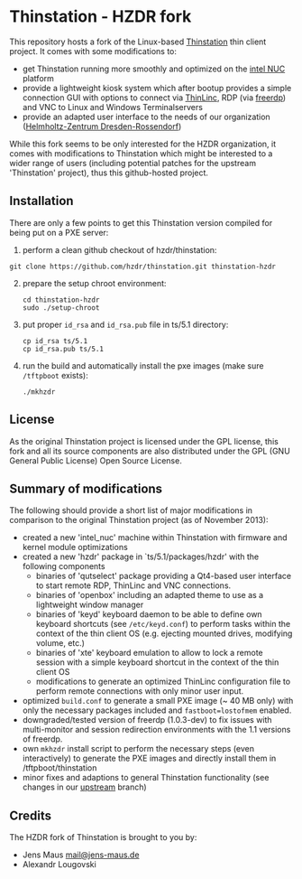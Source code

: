 # Thinstation - HZDR fork

This repository hosts a fork of the Linux-based [Thinstation](https://github.com/Thinstation/thinstation) thin client project. It comes with some modifications to:

* get Thinstation running more smoothly and optimized on the [intel NUC](http://www.intel.de/content/www/de/de/motherboards/desktop-motherboards/nuc.html) platform
* provide a lightweight kiosk system which after bootup provides a simple connection GUI with options to connect via [ThinLinc](http://www.cendio.se/), RDP (via [freerdp](http://www.freerdp.com)) and VNC to Linux and Windows Terminalservers
* provide an adapted user interface to the needs of our organization ([Helmholtz-Zentrum Dresden-Rossendorf](http://www.hzdr.de/))

While this fork seems to be only interested for the HZDR organization, it comes with modifications to Thinstation which might be interested to a wider range of users (including potential patches for the upstream 'Thinstation' project), thus this github-hosted project.

## Installation
There are only a few points to get this Thinstation version compiled for being put on a PXE server:

1. perform a clean github checkout of hzdr/thinstation:

  ```
  git clone https://github.com/hzdr/thinstation.git thinstation-hzdr
  ```

2. prepare the setup chroot environment:

   ```
   cd thinstation-hzdr
   sudo ./setup-chroot
   ```

3. put proper `id_rsa` and `id_rsa.pub` file in ts/5.1 directory:

   ```
   cp id_rsa ts/5.1
   cp id_rsa.pub ts/5.1
   ```

4. run the build and automatically install the pxe images (make sure `/tftpboot` exists):

   ```
   ./mkhzdr
   ``` 

## License
As the original Thinstation project is licensed under the GPL license, this fork and all its source components are also distributed under the GPL (GNU General Public License) Open Source License.

## Summary of modifications
The following should provide a short list of major modifications in comparison to the original Thinstation project (as of November 2013):

* created a new 'intel_nuc' machine within Thinstation with firmware and kernel module optimizations
* created a new 'hzdr' package in `ts/5.1/packages/hzdr' with the following components
  * binaries of 'qutselect' package providing a Qt4-based user interface to start remote RDP, ThinLinc and VNC connections.
  * binaries of 'openbox' including an adapted theme to use as a lightweight window manager
  * binaries of 'keyd' keyboard daemon to be able to define own keyboard shortcuts (see `/etc/keyd.conf`) to perform tasks within the context of the thin client OS (e.g. ejecting mounted drives, modifying volume, etc.)
  * binaries of 'xte' keyboard emulation to allow to lock a remote session with a simple keyboard shortcut in the context of the thin client OS
  * modifications to generate an optimized ThinLinc configuration file to perform remote connections with only minor user input.
* optimized `build.conf` to generate a small PXE image (~ 40 MB only) with only the necessary packages included and `fastboot=lostofmem` enabled.
* downgraded/tested version of freerdp (1.0.3-dev) to fix issues with multi-monitor and session redirection environments with the 1.1 versions of freerdp.
* own `mkhzdr` install script to perform the necessary steps (even interactively) to generate the PXE images and directly install them in /tftpboot/thinstation
* minor fixes and adaptions to general Thinstation functionality (see changes in our [upstream](https://github.com/hzdr/thinstation/compare/upstream) branch)

## Credits
The HZDR fork of Thinstation is brought to you by:

* Jens Maus <mail@jens-maus.de>
* Alexandr Lougovski
